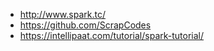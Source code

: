 * http://www.spark.tc/
* https://github.com/ScrapCodes
* https://intellipaat.com/tutorial/spark-tutorial/
